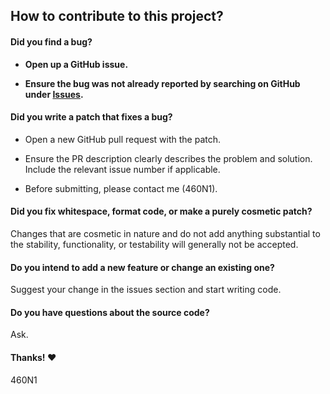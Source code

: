 ## How to contribute to this project?

#### **Did you find a bug?**

* **Open up a GitHub issue.**

* **Ensure the bug was not already reported by searching on GitHub under [Issues](https://github.com/IceWall-Inc/DSProject/issues).**

#### **Did you write a patch that fixes a bug?**

* Open a new GitHub pull request with the patch.

* Ensure the PR description clearly describes the problem and solution. Include the relevant issue number if applicable.

* Before submitting, please contact me (460N1).

#### **Did you fix whitespace, format code, or make a purely cosmetic patch?**

Changes that are cosmetic in nature and do not add anything substantial to the stability, functionality, or testability will generally not be accepted.

#### **Do you intend to add a new feature or change an existing one?**

Suggest your change in the issues section and start writing code.

#### **Do you have questions about the source code?**

Ask.

#### Thanks! :heart:

460N1
